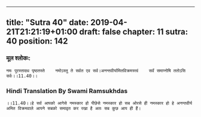 
---
title: "Sutra 40"
date: 2019-04-21T21:21:19+01:00
draft: false
chapter: 11
sutra: 40
position: 142
---
### मूल श्लोकः:
```
नमः पुरस्तादथ पृष्ठतस्ते    नमोऽस्तु ते सर्वत एव सर्व।अनन्तवीर्यामितविक्रमस्त्वं    सर्वं समाप्नोषि ततोऽसि सर्वः।।11.40।।

```

### Hindi Translation By Swami Ramsukhdas
```
।।11.40।।हे सर्व आपको आगेसे नमस्कार हो पीछेसे नमस्कार हो सब ओरसे ही नमस्कार हो हे अनन्तवीर्य अमित विक्रमवाले आपने सबको समावृत कर रखा है अतः सब कुछ आप ही हैं।

```

